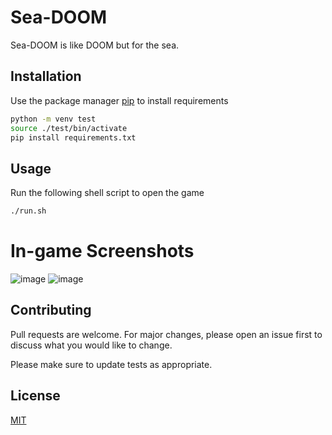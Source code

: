 # Sea-DOOM

Sea-DOOM is like DOOM but for the sea.

## Installation

Use the package manager [pip](https://pip.pypa.io/en/stable/) to install requirements

```bash
python -m venv test
source ./test/bin/activate
pip install requirements.txt
```

## Usage

Run the following shell script to open the game

```bash
./run.sh
```

# In-game Screenshots
![image](https://github.com/user-attachments/assets/d3ee2d12-dfcc-476c-90d3-29585951f454)
![image](https://github.com/user-attachments/assets/356be08b-39bf-47e6-a186-b3b81ec90f0e)

## Contributing

Pull requests are welcome. For major changes, please open an issue first
to discuss what you would like to change.

Please make sure to update tests as appropriate.

## License

[MIT](https://choosealicense.com/licenses/mit/)
